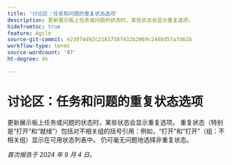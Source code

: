 ```yaml
---
title: '讨论区：任务和问题的重复状态选项'
description: 更新展示板上任务或问题的状态时，某些状态会显示重复选项。
hidefromtoc: true
feature: Agile
source-git-commit: e23074d92c2183758f432b2069c246bd5fa7d61b
workflow-type: tm+mt
source-wordcount: '97'
ht-degree: 4%

---
```


# 讨论区：任务和问题的重复状态选项

<!--
>[!NOTE]
>
>This issue was fixed on August 15, 2024.
-->

更新展示板上任务或问题的状态时，某些状态会显示重复选项。 重复状态（特别是“打开”和“就绪”）包括对不相关组的括号引用：例如，“打开”和“打开”（组：不相关组）显示在可用状态列表中。 仍可毫无问题地选择非重复状态。

_首次报告于 2024 年 9 月 4 日。_
